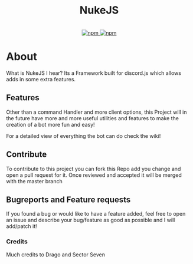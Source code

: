 <div align="center">
<h1> NukeJS</h1>
  <br>
  <a href="https://www.npmjs.com/package/nukejs"><img alt="npm" src="https://img.shields.io/npm/v/nukejs"> </a>
  <a href="https://img.shields.io/static/v1?label=Docs&color=ff69b4"><img alt="npm" src="https://nukejs.xyz/#/"> </a>
</div>

# About
What is NukeJS I hear? Its a Framework built for discord.js which allows adds in some extra features.

## Features
Other than a command Handler and more client options, this Project will in the future have more and more useful utilities and features to make the creation of a bot more fun and easy!

For a detailed view of everything the bot can do check the wiki!

## Contribute
To contribute to this project you can fork this Repo add you change and open a pull request for it. Once reviewed and accepted it will be merged with the master branch

## Bugreports and Feature requests
If you found a bug or would like to have a feature added, feel free to open an issue and describe your bug/feature as good as possible and I will add/patch it!

### Credits
Much credits to Drago and Sector Seven

